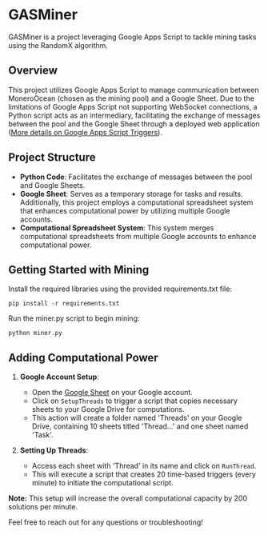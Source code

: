 # GASMiner

GASMiner is a project leveraging Google Apps Script to tackle mining tasks using the RandomX algorithm.

## Overview

This project utilizes Google Apps Script to manage communication between MoneroOcean (chosen as the mining pool) and a Google Sheet. Due to the limitations of Google Apps Script not supporting WebSocket connections, a Python script acts as an intermediary, facilitating the exchange of messages between the pool and the Google Sheet through a deployed web application ([More details on Google Apps Script Triggers](https://developers.google.com/apps-script/guides/triggers?hl=en#dogete_and_doposte)).

## Project Structure

- **Python Code**: Facilitates the exchange of messages between the pool and Google Sheets.
- **Google Sheet**: Serves as a temporary storage for tasks and results. Additionally, this project employs a computational spreadsheet system that enhances computational power by utilizing multiple Google accounts.
- **Computational Spreadsheet System**: This system merges computational spreadsheets from multiple Google accounts to enhance computational power.

## Getting Started with Mining

Install the required libraries using the provided requirements.txt file:
```
pip install -r requirements.txt
```
Run the miner.py script to begin mining:
```
python miner.py
```

## Adding Computational Power

1. **Google Account Setup**:
   - Open the [Google Sheet](https://docs.google.com/spreadsheets/d/1lk87CkAqxpGPVCNnv_MaAZDYEFwkAd-1r60-d1raqU8) on your Google account.
   - Click on `SetupThreads` to trigger a script that copies necessary sheets to your Google Drive for computations.
   - This action will create a folder named 'Threads' on your Google Drive, containing 10 sheets titled 'Thread...' and one sheet named 'Task'.

2. **Setting Up Threads**:
   - Access each sheet with 'Thread' in its name and click on `RunThread`.
   - This will execute a script that creates 20 time-based triggers (every minute) to initiate the computational script.

**Note:** This setup will increase the overall computational capacity by 200 solutions per minute.

Feel free to reach out for any questions or troubleshooting!
